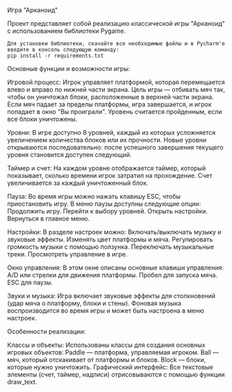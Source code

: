 Игра "Арканоид"

Проект представляет собой реализацию классической игры "Арканоид" с использованием библиотеки Pygame. 

    Для установки библиотеки, скачайте все необходимые файлы и в Pycharm'e введите в консоль следующую команду: 
    pip install -r requirements.txt

Основные функции и возможности игры:

Игровой процесс: 
  Игрок управляет платформой, которая перемещается влево и вправо по нижней части экрана.
  Цель игры — отбивать мяч так, чтобы он уничтожал блоки, расположенные в верхней части экрана.
  Если мяч падает за пределы платформы, игра завершается, и игрок попадает в окно "Вы проиграли".
  Уровень считается пройденным, если все блоки уничтожены.
         
Уровни: 
  В игре доступно 8 уровней, каждый из которых усложняется увеличением количества блоков или их прочности.
  Новые уровни открываются последовательно: после успешного завершения текущего уровня становится доступен следующий.
      
Таймер и счет: 
  На каждом уровне отображается таймер, который показывает, сколько времени игрок затратил на прохождение.
  Счет увеличивается за каждый уничтоженный блок.
         
Пауза: 
  Во время игры можно нажать клавишу ESC, чтобы приостановить игру.
  В меню паузы доступны следующие опции:
        Продолжить игру.
        Перейти к выбору уровней.
        Открыть настройки.
        Вернуться в главное меню.
             
Настройки: 
  В разделе настроек можно:
        Включать/выключать музыку и звуковые эффекты.
        Изменять цвет платформы и мяча.
        Регулировать громкость музыки с помощью ползунка.
        Переключать музыкальные треки.
        Просмотреть управление в игре.
             
Окно управления: 
    В этом окне описаны основные клавиши управления:
        A/D или стрелки для движения платформы.
        Пробел для запуска мяча.
        ESC для паузы.
             
Звуки и музыка: 
    Игра включает звуковые эффекты для столкновений (удар мяча о платформу, блоки и стены).
    Фоновая музыка воспроизводится во время игры и может быть настроена в меню настроек.


Особенности реализации: 

  Классы и объекты: 
      Использованы классы для создания основных игровых объектов:
          Paddle — платформа, управляемая игроком.
          Ball — мяч, который отскакивает от платформы и блоков.
          Block — блоки, которые нужно уничтожить.
      Графический интерфейс: 
          Все текстовые элементы (счет, таймер, надписи) отрисовываются с помощью функции draw_text.
